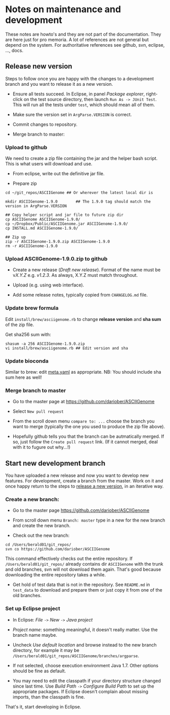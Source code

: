 Notes on maintenance and development
====================================

These notes are howto's and they are not part of the documentation. They are
here just for pro memoria. A lot of references are not general but depend on the
system. For authoritative references see github, svn, eclipse, ..., docs. 

Release new version
-------------------

Steps to follow once you are happy with the changes to a development branch and
you want to release it as a new version.

* Ensure all tests succeed. In Eclipse, in panel *Package explorer*, right-click on the test
  source directory, then launch `Run As -> JUnit Test`. This will run all the tests
  under `test`, which should mean all of them.

* Make sure the version set in `ArgParse.VERSION` is correct.

* Commit changes to repository.

* Merge branch to master: 

### Upload to github

We need to create a zip file containing the jar and the helper bash script. This 
is what users will download and use.

* From eclipse, write out the definitive jar file. 

* Prepare zip

```
cd ~/git_repos/ASCIIGenome ## Or wherever the latest local dir is

mkdir ASCIIGenome-1.9.0        ## The 1.9.0 tag should match the version in ArgParse.VERSION

## Copy helper script and jar file to future zip dir
cp ASCIIGenome ASCIIGenome-1.9.0/
cp ~/Dropbox/Public/ASCIIGenome.jar ASCIIGenome-1.9.0/
cp INSTALL.md ASCIIGenome-1.9.0/

## Zip up
zip -r ASCIIGenome-1.9.0.zip ASCIIGenome-1.9.0
rm -r ASCIIGenome-1.9.0
```

### Upload ASCIIGenome-1.9.0.zip to github 

* Create a new release (*Draft new release*). Format of the name must be v*X.Y.Z*
  e.g. *v1.2.3*. As always, X.Y.Z must match throughout.

* Upload (e.g. using web interface).

* Add some release notes, typically copied from `CHANGELOG.md` file.

### Update brew formula 

Edit `install/brew/asciigenome.rb` to change **release version** and **sha sum** of the zip file.

Get sha256 sum with:

```
shasum -a 256 ASCIIGenome-1.9.0.zip
vi install/brew/asciigenome.rb ## Edit version and sha
```

### Update bioconda

Similar to brew: edit [meta.yaml](https://github.com/bioconda/bioconda-recipes/blob/master/recipes/asciigenome/meta.yaml) 
as appropriate. NB: You should include sha sum here as well!

### Merge branch to master

* Go to the master page at https://github.com/dariober/ASCIIGenome

* Select `New pull request`

* From the scroll down menu `compare to: ...` choose the branch you want to merge 
(typically the one you used to produce the zip file above).

* Hopefully github tells you that the branch can be autmatically merged. If so, 
just follow the `Create pull request` link. (If it cannot merged, deal with it to fugure out why...!)

Start new development branch
----------------------------

You have uploaded a new release and now you want to develop new features. 
For development, create a branch from the master. Work on it and once happy return to
the steps to [release a new version](#release-new-version), in an iterative way.

### Create a new branch:

* Go to the master page https://github.com/dariober/ASCIIGenome

* From scroll down menu `Branch: master` type in a new for the new branch and create 
the new branch.

* Check out the new branch:

```
cd /Users/berald01/git_repos/
svn co https://github.com/dariober/ASCIIGenome
```

This command effectively checks out the entire repository. If
`/Users/berald01/git_repos/` already contains dir `ASCIIGenome` with the trunk and
old branches, svn will not download them again. That's good because downloading
the entire repository takes a while.

* Get hold of test data that is not in the repository. See `README.md` in `test_data`
to download and prepare them or just copy it from one of the old branches.

### Set up Eclipse project

* In Eclipse: *File* `->` *New* `->` *Java project*

* *Project name*: something meaningful, it doesn't really matter. Use the branch name maybe.

* Uncheck *Use default location* and browse instead to the new branch directory, for 
example it may be `/Users/berald01/git_repos/ASCIIGenome/branches/argparse`.

* If not selected, choose execution environment Java 1.7. Other options should be fine as default.

* You may need to edit the classpath if your directory structure changed since last time. 
Use *Build Path* `->` *Configure Build Path* to set up the appropriate packages.
If Eclipse doesn't complain about missing imports, than the classpath is fine. 

That's it, start developing in Eclipse.
